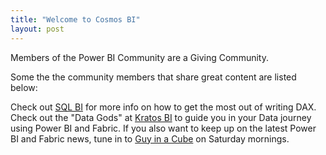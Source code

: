 ```yaml
---
title: "Welcome to Cosmos BI"
layout: post
---
```


Members of the Power BI Community are a Giving Community.

Some the the community members that share great content are listed below:

Check out [SQL BI](https://www.sqlbi.com/) for more info on how to get the most out of writing DAX. Check out the "Data Gods" at [Kratos BI](https://www.kratosbi.com/) to guide you in your Data journey using Power BI and Fabric. If you also want to keep up on the latest Power BI and Fabric news, tune in to [Guy in a Cube](https://www.youtube.com/@GuyInACube) on Saturday mornings.